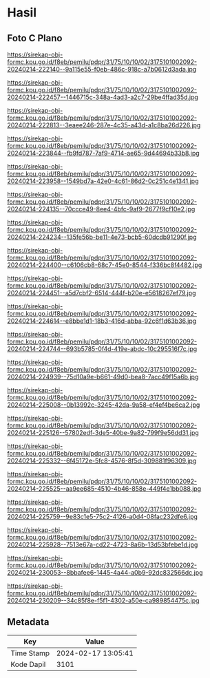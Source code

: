 # Hasil

## Foto C Plano

https://sirekap-obj-formc.kpu.go.id/f8eb/pemilu/pdpr/31/75/10/10/02/3175101002092-20240214-222140--9a115e55-f0eb-486c-918c-a7b0612d3ada.jpg

https://sirekap-obj-formc.kpu.go.id/f8eb/pemilu/pdpr/31/75/10/10/02/3175101002092-20240214-222457--1446715c-348a-4ad3-a2c7-29be4ffad35d.jpg

https://sirekap-obj-formc.kpu.go.id/f8eb/pemilu/pdpr/31/75/10/10/02/3175101002092-20240214-222813--3eaee246-287e-4c35-a43d-a1c8ba26d226.jpg

https://sirekap-obj-formc.kpu.go.id/f8eb/pemilu/pdpr/31/75/10/10/02/3175101002092-20240214-223844--fb9fd787-7af9-4714-ae65-9d44694b33b8.jpg

https://sirekap-obj-formc.kpu.go.id/f8eb/pemilu/pdpr/31/75/10/10/02/3175101002092-20240214-223958--1549bd7a-42e0-4c61-86d2-0c251c4e1341.jpg

https://sirekap-obj-formc.kpu.go.id/f8eb/pemilu/pdpr/31/75/10/10/02/3175101002092-20240214-224135--70ccce49-8ee4-4bfc-9af9-2677f9cf10e2.jpg

https://sirekap-obj-formc.kpu.go.id/f8eb/pemilu/pdpr/31/75/10/10/02/3175101002092-20240214-224234--135fe56b-be11-4e73-bcb5-60dcdb91290f.jpg

https://sirekap-obj-formc.kpu.go.id/f8eb/pemilu/pdpr/31/75/10/10/02/3175101002092-20240214-224400--c6106cb8-68c7-45e0-8544-f336bc8f4482.jpg

https://sirekap-obj-formc.kpu.go.id/f8eb/pemilu/pdpr/31/75/10/10/02/3175101002092-20240214-224451--a5d7cbf2-6514-444f-b20e-e5618267ef79.jpg

https://sirekap-obj-formc.kpu.go.id/f8eb/pemilu/pdpr/31/75/10/10/02/3175101002092-20240214-224614--e8bbe1d1-18b3-416d-abba-92c6f1d63b36.jpg

https://sirekap-obj-formc.kpu.go.id/f8eb/pemilu/pdpr/31/75/10/10/02/3175101002092-20240214-224744--693b5785-0f4d-419e-abdc-10c295516f7c.jpg

https://sirekap-obj-formc.kpu.go.id/f8eb/pemilu/pdpr/31/75/10/10/02/3175101002092-20240214-224939--75d10a9e-b661-49d0-bea8-7acc49f15a6b.jpg

https://sirekap-obj-formc.kpu.go.id/f8eb/pemilu/pdpr/31/75/10/10/02/3175101002092-20240214-225008--0b13992c-3245-42da-9a58-ef4ef4be6ca2.jpg

https://sirekap-obj-formc.kpu.go.id/f8eb/pemilu/pdpr/31/75/10/10/02/3175101002092-20240214-225126--57802edf-3de5-40be-9a82-799f9e56dd31.jpg

https://sirekap-obj-formc.kpu.go.id/f8eb/pemilu/pdpr/31/75/10/10/02/3175101002092-20240214-225332--6f45172e-5fc8-4576-8f5d-309881f96309.jpg

https://sirekap-obj-formc.kpu.go.id/f8eb/pemilu/pdpr/31/75/10/10/02/3175101002092-20240214-225525--aa9ee685-4510-4b46-858e-449f4e1bb088.jpg

https://sirekap-obj-formc.kpu.go.id/f8eb/pemilu/pdpr/31/75/10/10/02/3175101002092-20240214-225759--9e83c1e5-75c2-4126-a0d4-08fac232dfe6.jpg

https://sirekap-obj-formc.kpu.go.id/f8eb/pemilu/pdpr/31/75/10/10/02/3175101002092-20240214-225928--7513e67a-cd22-4723-8a6b-13d53bfebe1d.jpg

https://sirekap-obj-formc.kpu.go.id/f8eb/pemilu/pdpr/31/75/10/10/02/3175101002092-20240214-230053--8bbafee6-1445-4a44-a0b9-92dc832566dc.jpg

https://sirekap-obj-formc.kpu.go.id/f8eb/pemilu/pdpr/31/75/10/10/02/3175101002092-20240214-230209--34c85f8e-f5f1-4302-a50e-ca989854475c.jpg


## Metadata

| Key        | Value               |
| ---------- | ------------------- |
| Time Stamp | 2024-02-17 13:05:41 |
| Kode Dapil | 3101                |



